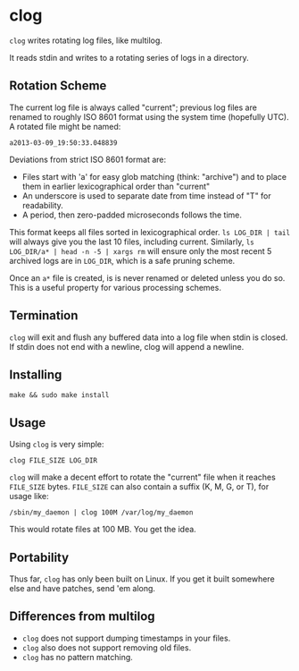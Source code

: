 clog
====

`clog` writes rotating log files, like multilog.

It reads stdin and writes to a rotating series of logs in a
directory.

Rotation Scheme
---------------

The current log file is always called "current"; previous log
files are renamed to roughly ISO 8601 format using the system
time (hopefully UTC).  A rotated file might be named:

    a2013-03-09_19:50:33.048839

Deviations from strict ISO 8601 format are:

 * Files start with 'a' for easy glob matching (think: "archive")
   and to place them in earlier lexicographical order than
   "current"
 * An underscore is used to separate date from time
   instead of "T" for readability.
 * A period, then zero-padded microseconds follows the time.

This format keeps all files sorted in lexicographical order.
`ls LOG_DIR | tail` will always give you the last 10 files,
including current.  Similarly, `ls LOG_DIR/a* | head -n -5 | xargs rm`
will ensure only the most recent 5 archived logs are in `LOG_DIR`,
which is a safe pruning scheme.

Once an `a*` file is created, is is never renamed or deleted
unless you do so.  This is a useful property for various
processing schemes.

Termination
-----------

`clog` will exit and flush any buffered data into a log file
when stdin is closed.  If stdin does not end with a newline, 
clog will append a newline.

Installing
----------

    make && sudo make install

Usage
-----

Using `clog` is very simple:

    clog FILE_SIZE LOG_DIR

`clog` will make a decent effort to rotate the "current" file
when it reaches `FILE_SIZE` bytes.  `FILE_SIZE` can also contain
a suffix (K, M, G, or T), for usage like:

    /sbin/my_daemon | clog 100M /var/log/my_daemon

This would rotate files at 100 MB.  You get the idea.

Portability
-----------

Thus far, `clog` has only been built on Linux.  If you get it built
somewhere else and have patches, send 'em along.

Differences from multilog
-------------------------

 * `clog` does not support dumping timestamps in your files.
 * `clog` also does not support removing old files.
 * `clog` has no pattern matching.
